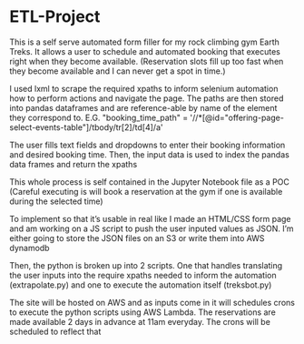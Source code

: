 # ETL-Project


This is a self serve automated form filler for my rock climbing gym Earth Treks. It allows a user to schedule and automated booking that executes right when they become available. (Reservation slots fill up too fast when they become available and I can never get a spot in time.)

I used lxml to scrape the required xpaths to inform selenium automation how to perform actions and navigate the page. The paths are then stored into pandas dataframes and are reference-able by name of the element they correspond to. E.G. "booking_time_path" = '//*[@id="offering-page-select-events-table"]/tbody/tr[2]/td[4]/a'


The user fills text fields and dropdowns  to enter their booking information and desired booking time. Then, the input data is used to index the pandas data frames and return the xpaths


This whole process is self contained in the Jupyter Notebook file as a POC (Careful executing is will  book a reservation at the gym if one is available during the selected time)

To implement so that it’s usable in real like I made an HTML/CSS form page and am working on a JS script to push the user inputed values as JSON. I’m either going to store the JSON files on an S3 or write them into AWS dynamodb

Then, the python is broken up into 2 scripts. One that handles translating the user inputs into the require xpaths needed to inform the automation (extrapolate.py) and one to execute the automation itself (treksbot.py)

The site will be hosted on AWS and as inputs come in it will schedules crons to execute the python scripts using AWS Lambda. The reservations are made available 2 days in advance at 11am everyday. The crons will be scheduled to reflect that
